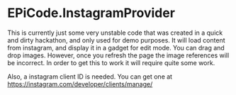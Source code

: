 # EPiCode.InstagramProvider
This is currently just some very unstable code that was created in a quick and dirty hackathon, and only used for demo purposes.
It will load content from instagram, and display it in a gadget for edit mode. You can drag and drop images. However, once you refresh the page the image references will be incorrect.
In order to get this to work it will require quite some work.

Also, a instagram client ID is needed. You can get one at https://instagram.com/developer/clients/manage/
